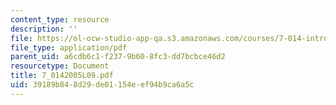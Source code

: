 ```yaml
---
content_type: resource
description: ''
file: https://ol-ocw-studio-app-qa.s3.amazonaws.com/courses/7-014-introductory-biology-spring-2005/39189b848d29de01154eef94b9ca6a5c_7_0142005L09.pdf
file_type: application/pdf
parent_uid: a6cdb6c1-f237-9b60-8fc3-dd7bcbce46d2
resourcetype: Document
title: 7_0142005L09.pdf
uid: 39189b84-8d29-de01-154e-ef94b9ca6a5c
---
```

